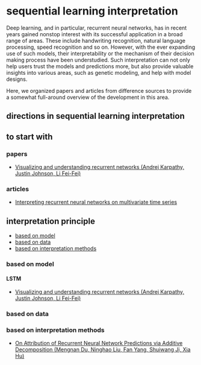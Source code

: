 # sequential learning interpretation
Deep learning, and in particular, recurrent neural networks, has in recent years gained nonstop interest with its successful application in a broad range of areas. These include handwriting recognition, natural language processing, speed recognition and so on. However, with the ever expanding use of such models, their interpretability or the mechanism of their decision making process have been understudied. Such interpretation can not only help users trust the models and predictions more, but also provide valuable insights into various areas, such as genetic modeling, and help with model designs.

Here, we organized papers and articles from difference sources to provide a somewhat full-around overview of the development in this area.

## directions in sequential learning interpretation


## to start with
### papers
- [Visualizing and understanding recurrent networks (Andrej Karpathy, Justin Johnson, Li Fei-Fei)](https://arxiv.org/pdf/1506.02078.pdf?ref=https://codemonkey.link)


### articles
- [Interpreting recurrent neural networks on multivariate time series](https://towardsdatascience.com/interpreting-recurrent-neural-networks-on-multivariate-time-series-ebec0edb8f5a)


## interpretation principle
- [based on model](#based-on-model)
- [based on data](#based-on-data)
- [based on interpretation methods](#based-on-interpretation-methods)



### based on model
#### LSTM
- [Visualizing and understanding recurrent networks (Andrej Karpathy, Justin Johnson, Li Fei-Fei)](https://arxiv.org/pdf/1506.02078.pdf?ref=https://codemonkey.link)


### based on data


### based on interpretation methods
- [On Attribution of Recurrent Neural Network Predictions via Additive Decomposition (Mengnan Du, Ninghao Liu, Fan Yang, Shuiwang Ji, Xia Hu)](https://arxiv.org/pdf/1903.11245.pdf)

